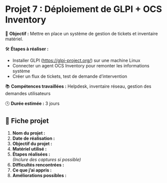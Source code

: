 # Projet 7 : Déploiement de GLPI + OCS Inventory

🎯 **Objectif :** Mettre en place un système de gestion de tickets et inventaire matériel.

🛠️ **Étapes à réaliser :**
- Installer GLPI (https://glpi-project.org/) sur une machine Linux
- Connecter un agent OCS Inventory pour remonter les informations système
- Créer un flux de tickets, test de demande d’intervention

📚 **Compétences travaillées :** Helpdesk, inventaire réseau, gestion des demandes utilisateurs

🕓 **Durée estimée :** 3 jours

## 📝 Fiche projet

1. **Nom du projet :**
2. **Date de réalisation :**
3. **Objectif du projet :**
4. **Matériel utilisé :**
5. **Étapes réalisées :**  
   *(Inclure des captures si possible)*
6. **Difficultés rencontrées :**
7. **Ce que j’ai appris :**
8. **Améliorations possibles :**
